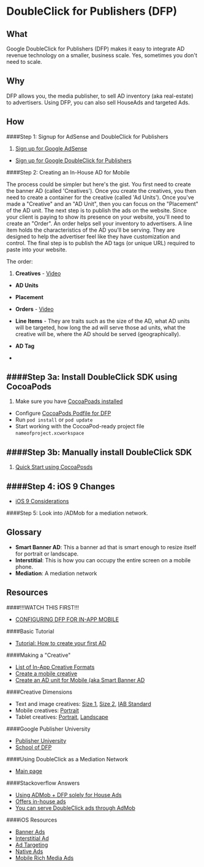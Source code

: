 DoubleClick for Publishers (DFP)
=

What
-
Google DoubleClick for Publishers (DFP) makes it easy to integrate AD revenue technology on a smaller, business scale.  Yes, sometimes you don't need to scale. 

Why
-
DFP allows you, the media publisher, to sell AD inventory (aka real-estate) to advertisers. Using DFP, you can also sell HouseAds and targeted Ads. 

How
-

####Step 1: Signup for AdSense and DoubleClick for Publishers

1. [Sign up for Google AdSense](https://www.google.com/adsense/start/)
- [Sign up for Google DoubleClick for Publishers](https://www.google.com/dfp/signin)

####Step 2: Creating an In-House AD for Mobile

The process could be simpler but here's the gist. You first need to create the banner AD (called 'Creatives'). Once you create the creatives, you then need to create a container for the creative (called 'Ad Units'). Once you've made a "Creative" and an "AD Unit", then you can focus on the "Placement" of the AD unit. The next step is to publish the ads on the website.  Since your client is paying to show its presence on your website, you'll need to create an "Order". An order helps sell your inventory to advertisers. A line item holds the characteristics of the AD you'll be serving. They are designed to help the advertiser feel like they have customization and control. The final step is to publish the AD tags (or unique URL) required to paste into your website.

The order: 

1. **Creatives** - [Video](https://support.google.com/dfp_premium/answer/1209767?hl=en)
-  **AD Units**
-  **Placement**
-  **Orders** - [Video](https://support.google.com/dfp_sb/answer/82236?hl=en)
-  **Line Items** - They are traits such as the size of the AD, what AD units will be targeted, how long the ad will serve those ad units, what the creative will be, where the AD should be served (geographically).  
-  **AD Tag**

-


####Step 3a: Install DoubleClick SDK using CocoaPods
-
1. Make sure you have [CocoaPoads installed](https://guides.cocoapods.org/using/getting-started.html)
- Configure [CocoaPods Podfile for DFP](https://developers.google.com/mobile-ads-sdk/docs/dfp/ios/quick-start)
- Run ```pod install``` or ```pod update```
- Start working with the CocoaPod-ready project file ```nameofproject.xcworkspace```


####Step 3b: Manually install DoubleClick SDK
-
1. [Quick Start using CocoaPosds](https://developers.google.com/mobile-ads-sdk/docs/dfp/ios/quick-start#manually_using_the_sdk_download)

####Step 4: iOS 9 Changes
-
- [iOS 9 Considerations](https://developers.google.com/mobile-ads-sdk/docs/dfp/ios/ios9)

####Step 5: Look into /ADMob for a mediation network.

Glossary
- 
- **Smart Banner AD**: This a banner ad that is smart enough to resize itself for portrait or landscape.
- **Interstitial**: This is how you can occupy the entire screen on a mobile phone.
- **Mediation**: A mediation network 



Resources
-

####!!!WATCH THIS FIRST!!!
- [CONFIGURING DFP FOR IN-APP MOBILE](https://support.google.com/dfp_premium/answer/6238696?rd=1)


####Basic Tutorial
- [Tutorial: How to create your first AD](http://www.labnol.org/internet/google-dfp-tutorial/14099/)


####Making a "Creative"
- [List of In-App Creative Formats](http://snag.gy/m1D3h.jpg)
- [Create a mobile creative](https://support.google.com/dfp_premium/answer/1209767?hl=en)
- [Create an AD unit for Mobile (aka Smart Banner AD](https://support.google.com/dfp_sb/answer/82275#create)


####Creative Dimensions
- Text and image creatives: [Size 1](http://snag.gy/bFsHh.jpg), [Size 2](http://snag.gy/XA91f.jpg), [IAB Standard](http://snag.gy/zorY4.jpg)
- Mobile creatives: [Portrait](http://snag.gy/TgzKh.jpg)
- Tablet creatives: [Portrait](http://snag.gy/8aHLW.jpg), [Landscape](http://snag.gy/2mMb4.jpg)

####Google Publisher University
- [Publisher University](g.co/PublisherU)
- [School of DFP](https://publisheruniversity.withgoogle.com/dfp/en/school_overview/intro.html)


####Using DoubleClick as a Mediation Network
- [Main page](https://developers.google.com/ads/#apps)

####Stackoverflow Answers

- [Using ADMob + DFP solely for House Ads](http://stackoverflow.com/questions/11180588/using-admob-solely-for-house-ads)
- [Offers in-house ads](http://www.google.com/doubleclick/publishers/small-business/)
- [You can serve DoubleClick ads through AdMob](https://developers.google.com/mobile-ads-sdk/docs/dfp/ios/quick-start)


####iOS Resources
- [Banner Ads](https://developers.google.com/mobile-ads-sdk/docs/dfp/ios/banner)
- [Interstitial Ad](https://developers.google.com/mobile-ads-sdk/docs/dfp/ios/interstitial)
- [Ad Targeting](https://developers.google.com/mobile-ads-sdk/docs/dfp/ios/targeting)
- [Native Ads](https://developers.google.com/mobile-ads-sdk/docs/dfp/ios/native)
- [Mobile Rich Media Ads](https://developers.google.com/mobile-ads-sdk/docs/dfp/ios/mraid)



